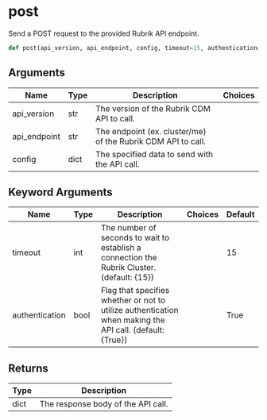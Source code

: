 # post

Send a POST request to the provided Rubrik API endpoint.
```py
def post(api_version, api_endpoint, config, timeout=15, authentication=True)
```

## Arguments
| Name        | Type | Description                                                                 | Choices |
|-------------|------|-----------------------------------------------------------------------------|---------|
| api_version  | str  | The version of the Rubrik CDM API to call. |         |
| api_endpoint  | str  | The endpoint (ex. cluster/me) of the Rubrik CDM API to call. |         |
| config  | dict  | The specified data to send with the API call. |         |
## Keyword Arguments
| Name        | Type | Description                                                                 | Choices | Default |
|-------------|------|-----------------------------------------------------------------------------|---------|---------|
| timeout  | int  | The number of seconds to wait to establish a connection the Rubrik Cluster. (default: {15}) |         |    15     |
| authentication  | bool  | Flag that specifies whether or not to utilize authentication when making the API call. (default: {True}) |         |    True     |

## Returns
| Type | Description                                                                                   |
|------|-----------------------------------------------------------------------------------------------|
| dict  | The response body of the API call. |
